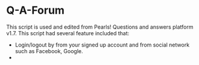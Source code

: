 # Q-A-Forum
This script is used and edited from Pearls! Questions and answers platform v1.7. 
This script had several feature included that:
 - Login/logout by from your signed up account and from social network such as Facebook, Google.
 - 
